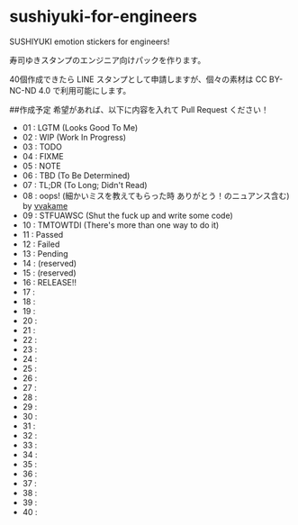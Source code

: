 sushiyuki-for-engineers
=======================

SUSHIYUKI emotion stickers for engineers!

寿司ゆきスタンプのエンジニア向けパックを作ります。

40個作成できたら LINE スタンプとして申請しますが、個々の素材は CC BY-NC-ND 4.0 で利用可能にします。

##作成予定
希望があれば、以下に内容を入れて Pull Request ください！
- 01 : LGTM  (Looks Good To Me)
- 02 : WIP   (Work In Progress)
- 03 : TODO
- 04 : FIXME
- 05 : NOTE
- 06 : TBD   (To Be Determined)
- 07 : TL;DR (To Long; Didn't Read)
- 08 : oops! (細かいミスを教えてもらった時 ありがとう！のニュアンス含む) by [vvakame](https://github.com/vvakame)
- 09 : STFUAWSC (Shut the fuck up and write some code)
- 10 : TMTOWTDI (There's more than one way to do it)
- 11 : Passed
- 12 : Failed
- 13 : Pending
- 14 : (reserved)
- 15 : (reserved)
- 16 : RELEASE!!
- 17 : 
- 18 : 
- 19 : 
- 20 : 
- 21 : 
- 22 : 
- 23 : 
- 24 : 
- 25 : 
- 26 : 
- 27 : 
- 28 : 
- 29 : 
- 30 : 
- 31 : 
- 32 : 
- 33 : 
- 34 : 
- 35 : 
- 36 : 
- 37 : 
- 38 : 
- 39 : 
- 40 : 
